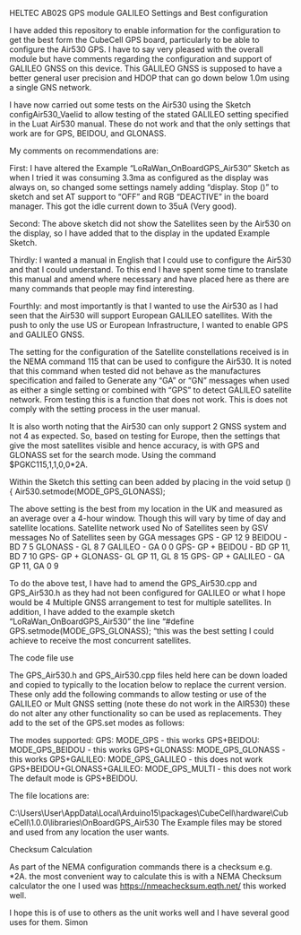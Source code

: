 HELTEC AB02S GPS module GALILEO Settings and Best configuration

I have added this repository to enable information for the configuration to get the best form the CubeCell GPS board, particularly to   be able to configure the Air530 GPS. I have to say very pleased with the overall module but have comments regarding the configuration and support of GALILEO GNSS on this device. This GALILEO GNSS is supposed to have a better general user precision and HDOP that can go down below 1.0m using a single GNS network.

I have now carried out some tests on the Air530 using the Sketch configAir530_Vaelid to allow testing of the stated GALILEO setting specified in the Luat Air530 manual. These do not work and that the only settings that work are for GPS, BEIDOU, and GLONASS.

My comments on recommendations are:

First: I have altered the Example “LoRaWan_OnBoardGPS_Air530” Sketch as when I tried it was consuming 3.3ma as configured as the display was always on, so changed some settings namely adding “display. Stop ()” to sketch and set AT support to “OFF” and RGB “DEACTIVE” in the board manager. This got the idle current down to 35uA (Very good).

Second:  The above sketch did not show the Satellites seen by the Air530 on the display, so I have added that to the display in the updated Example Sketch.

Thirdly: I wanted a manual in English that I could use to configure the Air530 and that I could understand. To this end I have spent some time to translate this manual and amend where necessary and have placed here as there are many commands that people may find interesting. 

Fourthly: and most importantly is that I wanted to use the Air530 as I had seen that the Air530 will support European GALILEO satellites. 
With the push to only the use US or European Infrastructure, I wanted to enable GPS and GALILEO GNSS.

The setting for the configuration of the Satellite constellations received is in the NEMA command 115 that can be used to configure the Air530. It is noted that this command when tested did not behave as the manufactures specification and failed to Generate any “GA” or “GN” messages when used as either a single setting or combined with “GPS” to detect GALILEO satellite network.  From testing this is a function that does not work. This is does not comply with the setting process in the user manual.

It is also worth noting that the Air530 can only support 2 GNSS system and not 4 as expected. So, based on testing for Europe, then the settings that give the most satellites visible and hence accuracy, is with GPS and GLONASS set for the search mode. Using   the command $PGKC115,1,1,0,0*2A<CR><LF>.
  
Within the Sketch this setting can been added by placing in the void setup () { Air530.setmode(MODE_GPS_GLONASS);

The above setting is the best from my location in the UK   and measured as an average over a 4-hour window. Though this will vary by time of day and satellite locations. 
Satellite network used	      No of Satellites seen by GSV messages 	      No of Satellites seen by GGA messages
GPS - GP	                                      12	                                          9
BEIDOU - BD	                                    7                                           	5
GLONASS - GL	                                  8	                                            7
GALILEO - GA	                                  0	                                            0
GPS- GP + BEIDOU - BD	                      GP 11, BD 7	                                      10
GPS- GP + GLONASS- GL	                      GP 11, GL 8	                                      15
GPS- GP + GALILEO - GA	                    GP 11, GA 0	                                      9

To do the above test, I have had to amend the GPS_Air530.cpp and GPS_Air530.h as they had not been configured for GALILEO or what I hope would be 4 Multiple GNSS arrangement to test for multiple satellites. 
In addition, I have added to the example sketch “LoRaWan_OnBoardGPS_Air530” the line “#define GPS.setmode(MODE_GPS_GLONASS); “this was the best setting I could achieve to receive the most concurrent satellites.

The code file use

The GPS_Air530.h and GPS_Air530.cpp files held here can be down loaded and copied to typically to the location below to replace the current version. These only add the following commands to allow testing or use of the GALILEO or Mult GNSS setting (note these do not work in the AIR530) these do not alter any other functionality so can be used as replacements. They add to the set of the GPS.set modes as follows:

The modes supported: 
GPS:    MODE_GPS					                    	- this works
GPS+BEIDOU:    MODE_GPS_BEIDOU 				          - this works 
GPS+GLONASS:    MODE_GPS_GLONASS 			          - this works 
GPS+GALILEO:    MODE_GPS_GALILEO			        	- this does not work
GPS+BEIDOU+GLONASS+GALILEO:   MODE_GPS_MULTI   	- this does not work
The default mode is GPS+BEIDOU.

The file locations are: 

C:\Users\User\AppData\Local\Arduino15\packages\CubeCell\hardware\CubeCell\1.0.0\libraries\OnBoardGPS_Air530
The Example files may be stored and used from any location the user wants.  

Checksum Calculation

As part of the NEMA configuration commands  there is a checksum e.g. *2A. the most convenient way to calculate this is with a NEMA Checksum calculator the one I used was https://nmeachecksum.eqth.net/  this worked well.

I hope this is of use to others as the unit works well and I have several good uses for them.
Simon
